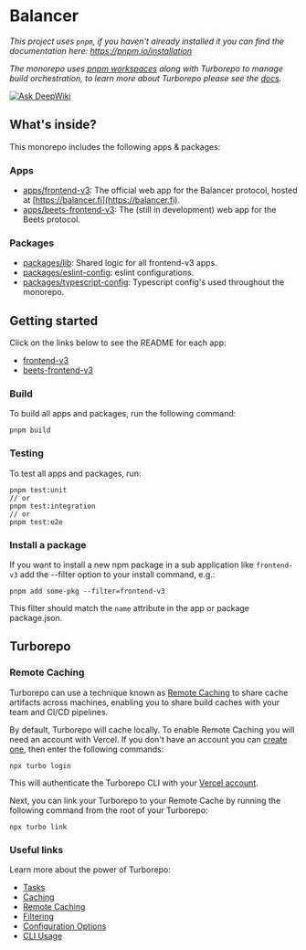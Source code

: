 # Balancer

_This project uses `pnpm`, if you haven't already installed it you can find the documentation here:
https://pnpm.io/installation_

_The monorepo uses [pnpm workspaces](https://pnpm.io/workspaces) along with Turborepo to manage
build orchestration, to learn more about Turborepo please see the
[docs](https://turbo.build/repo/docs)._

[![Ask DeepWiki](https://deepwiki.com/badge.svg)](https://deepwiki.com/balancer/frontend-monorepo)

## What's inside?

This monorepo includes the following apps & packages:

### Apps

- [apps/frontend-v3](https://github.com/balancer/frontend-monorepo/tree/main/apps/frontend-v3): The
  official web app for the Balancer protocol, hosted at [https://balancer.fi](https://balancer.fi).
- [apps/beets-frontend-v3](https://github.com/balancer/frontend-monorepo/tree/main/apps/beets-frontend-v3):
  The (still in development) web app for the Beets protocol.

### Packages

- [packages/lib](https://github.com/balancer/frontend-monorepo/tree/main/packages/lib): Shared logic
  for all frontend-v3 apps.
- [packages/eslint-config](https://github.com/balancer/frontend-monorepo/tree/main/packages/eslint-config):
  eslint configurations.
- [packages/typescript-config](https://github.com/balancer/frontend-monorepo/tree/main/packages/typescript-config):
  Typescript config's used throughout the monorepo.

## Getting started

Click on the links below to see the README for each app:

- [frontend-v3](https://github.com/balancer/frontend-monorepo/tree/main/apps/frontend-v3/README.md)
- [beets-frontend-v3](https://github.com/balancer/frontend-monorepo/tree/main/apps/beets-frontend-v3/README.md)

### Build

To build all apps and packages, run the following command:

```
pnpm build
```

### Testing

To test all apps and packages, run:

```
pnpm test:unit
// or
pnpm test:integration
// or
pnpm test:e2e
```

### Install a package

If you want to install a new npm package in a sub application like `frontend-v3` add the --filter
option to your install command, e.g.:

```
pnpm add some-pkg --filter=frontend-v3
```

This filter should match the `name` attribute in the app or package package.json.

## Turborepo

### Remote Caching

Turborepo can use a technique known as
[Remote Caching](https://turbo.build/repo/docs/core-concepts/remote-caching) to share cache
artifacts across machines, enabling you to share build caches with your team and CI/CD pipelines.

By default, Turborepo will cache locally. To enable Remote Caching you will need an account with
Vercel. If you don't have an account you can [create one](https://vercel.com/signup), then enter the
following commands:

```
npx turbo login
```

This will authenticate the Turborepo CLI with your
[Vercel account](https://vercel.com/docs/concepts/personal-accounts/overview).

Next, you can link your Turborepo to your Remote Cache by running the following command from the
root of your Turborepo:

```
npx turbo link
```

### Useful links

Learn more about the power of Turborepo:

- [Tasks](https://turbo.build/repo/docs/core-concepts/monorepos/running-tasks)
- [Caching](https://turbo.build/repo/docs/core-concepts/caching)
- [Remote Caching](https://turbo.build/repo/docs/core-concepts/remote-caching)
- [Filtering](https://turbo.build/repo/docs/core-concepts/monorepos/filtering)
- [Configuration Options](https://turbo.build/repo/docs/reference/configuration)
- [CLI Usage](https://turbo.build/repo/docs/reference/command-line-reference)
